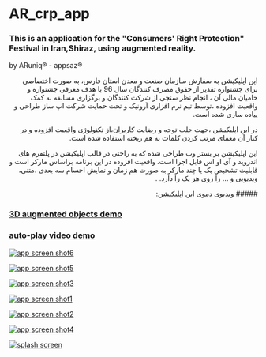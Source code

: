# AR_crp_app

###  This is an application for the "Consumers' Right Protection" Festival in Iran,Shiraz, using augmented reality.
by ARuniq&reg; - appsaz&reg;

<p dir='rtl' align='right'>
این اپلیکیشن به سفارش سازمان صنعت و معدن استان فارس، به صورت اختصاصی برای جشنواره تقدیر از حقوق مصرف کنندگان سال 96 با هدف معرفی جشنواره و حامیان مالی آن ، انجام نظر سنجی از شرکت کنندگان و برگزاری مسابقه به کمک واقعیت افزوده ،توسط تیم نرم افزاری آرونیک  و تحت حمایت شرکت اپ ساز طراحی و پیاده سازی شده است.
  </p>

<p dir='rtl' align='right'>
در این اپلیکیشن ،جهت جلب توجه و رضایت کاربران،از تکنولوژی واقعیت افزوده و در کنار آن معمای مرتب کردن کلمات به هم ریخته استفاده شده است.
  </p>

<p dir='rtl' align='right'>
این اپلیکیشن بر بستر وب  طراحی شده که به راحتی در قالب اپلیکیشن در پلتفرم های اندروید و آی او اس  قابل اجرا است.
واقعیت افزوده در این برنامه براساس مارکر است و قابلیت تشخیص یک یا چند مارکر به صورت هم زمان و نمایش اجسام سه بعدی ،متنی، ویدیویی و ... را روی هر یک را دارد.  .
  </p>
<p dir='rtl' align='right'>
#####  ویدیوی دموی این اپلیکیشن:

### [3D augmented objects demo](http://aruniq.ir/sc/Augmented%20reality%20by%20ARuniq.mp4 "app demo")

### [auto-play video demo](http://aruniq.ir/sc/Augmented%20reality%20video%20auto%20play%20%20by%20ARuniq.mp4 "auto-play video demo")

</p>



[![app screen shot6](https://github.com/ARuniq/AR_crp_app/blob/master/ar%20by%20aruniq6.jpg "app screen shot6")](https://github.com/ARuniq/AR_crp_app/blob/master/ar%20by%20aruniq6.jpg "app screen shot6")

[![app screen shot5](https://github.com/ARuniq/AR_crp_app/blob/master/ar%20by%20aruniq5.jpg "app screen shot5")](https://github.com/ARuniq/AR_crp_app/blob/master/ar%20by%20aruniq5.jpg "app screen shot5")

[![app screen shot3](https://github.com/ARuniq/AR_crp_app/blob/master/ar%20by%20aruniq3.jpg "app screen shot3")](https://github.com/ARuniq/AR_crp_app/blob/master/ar%20by%20aruniq3.jpg "app screen shot3")

[![app screen shot1](https://github.com/ARuniq/AR_crp_app/blob/master/ar%20by%20aruniq1.jpg "app screen shot1")](https://github.com/ARuniq/AR_crp_app/blob/master/ar%20by%20aruniq1.jpg "app screen shot1")

[![app screen shot2](https://github.com/ARuniq/AR_crp_app/blob/master/ar%20by%20aruniq2.jpg "app screen shot2")](https://github.com/ARuniq/AR_crp_app/blob/master/ar%20by%20aruniq2.jpg "app screen shot2")


[![app screen shot4](https://github.com/ARuniq/AR_crp_app/blob/master/ar%20by%20aruniq4.jpg "app screen shot4")](https://github.com/ARuniq/AR_crp_app/blob/master/ar%20by%20aruniq4.jpg "app screen shot4")


[![ splash screen](https://github.com/ARuniq/AR_crp_app/blob/master/ar%20by%20aruniq%20splash%20screen.jpeg " splash screen")](https://github.com/ARuniq/AR_crp_app/blob/master/ar%20by%20aruniq%20splash%20screen.jpeg " splash screen")

</p>

